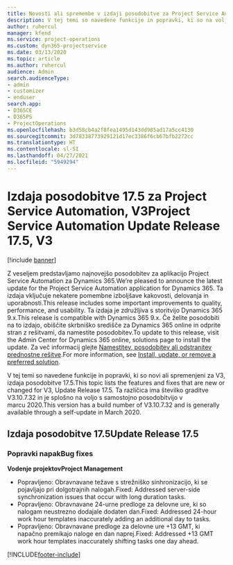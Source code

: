 ```yaml
---
title: Novosti ali spremembe v izdaji posodobitve za Project Service Automation 17.5, hitri popravek, V3
description: V tej temi so navedene funkcije in popravki, ki so na voljo za Project Service Automation V3, izdaja posodobitve 17.5.
author: ruhercul
manager: kfend
ms.service: project-operations
ms.custom: dyn365-projectservice
ms.date: 03/13/2020
ms.topic: article
ms.author: ruhercul
audience: Admin
search.audienceType:
- admin
- customizer
- enduser
search.app:
- D365CE
- D365PS
- ProjectOperations
ms.openlocfilehash: b3d58cb4a2f8fea1495d143dd985ad17a5cc4130
ms.sourcegitcommit: 3d78338773929121d17ec3386f6cb67bfb2272cc
ms.translationtype: HT
ms.contentlocale: sl-SI
ms.lasthandoff: 04/27/2021
ms.locfileid: "5949294"
---
```

# <a name="project-service-automation-update-release-175-v3"></a><span data-ttu-id="fc783-103">Izdaja posodobitve 17.5 za Project Service Automation, V3</span><span class="sxs-lookup"><span data-stu-id="fc783-103">Project Service Automation Update Release 17.5, V3</span></span>

[!include [banner](../includes/psa-now-project-operations.md)]

<span data-ttu-id="fc783-104">Z veseljem predstavljamo najnovejšo posodobitev za aplikacijo Project Service Automation za Dynamics 365.</span><span class="sxs-lookup"><span data-stu-id="fc783-104">We’re pleased to announce the latest update for the Project Service Automation application for Dynamics 365.</span></span> <span data-ttu-id="fc783-105">Ta izdaja vključuje nekatere pomembne izboljšave kakovosti, delovanja in uporabnosti.</span><span class="sxs-lookup"><span data-stu-id="fc783-105">This release includes some important improvements to quality, performance, and usability.</span></span>  <span data-ttu-id="fc783-106">Ta izdaja je združljiva s storitvijo Dynamics 365 9.x.</span><span class="sxs-lookup"><span data-stu-id="fc783-106">This release is compatible with Dynamics 365 9.x.</span></span> <span data-ttu-id="fc783-107">Če želite posodobiti na to izdajo, obiščite skrbniško središče za Dynamics 365 online in odprite stran z rešitvami, da namestite posodobitev.</span><span class="sxs-lookup"><span data-stu-id="fc783-107">To update to this release, visit the Admin Center for Dynamics 365 online, solutions page to install the update.</span></span> <span data-ttu-id="fc783-108">Za več informacij glejte [Namestitev, posodobitev ali odstranitev prednostne rešitve](/power-platform/admin/install-remove-preferred-solution).</span><span class="sxs-lookup"><span data-stu-id="fc783-108">For more information, see [Install, update, or remove a preferred solution](/power-platform/admin/install-remove-preferred-solution).</span></span>

<span data-ttu-id="fc783-109">V tej temi so navedene funkcije in popravki, ki so novi ali spremenjeni za V3, izdaja posodobitve 17.5.</span><span class="sxs-lookup"><span data-stu-id="fc783-109">This topic lists the features and fixes that are new or changed for V3, Update Release 17.5.</span></span> <span data-ttu-id="fc783-110">Ta različica ima številko graditve V3.10.7.32 in je splošno na voljo s samostojno posodobitvijo v marcu 2020.</span><span class="sxs-lookup"><span data-stu-id="fc783-110">This version has a build number of V3.10.7.32 and is generally available through a self-update in March 2020.</span></span>


## <a name="update-release-175"></a><span data-ttu-id="fc783-111">Izdaja posodobitve 17.5</span><span class="sxs-lookup"><span data-stu-id="fc783-111">Update Release 17.5</span></span>

### <a name="bug-fixes"></a><span data-ttu-id="fc783-112">Popravki napak</span><span class="sxs-lookup"><span data-stu-id="fc783-112">Bug fixes</span></span>


<span data-ttu-id="fc783-113">**Vodenje projektov**</span><span class="sxs-lookup"><span data-stu-id="fc783-113">**Project Management**</span></span>

- <span data-ttu-id="fc783-114">Popravljeno: Obravnavane težave s strežniško sinhronizacijo, ki se pojavljajo pri dolgotrajnih nalogah.</span><span class="sxs-lookup"><span data-stu-id="fc783-114">Fixed: Addressed server-side synchronization issues that occur with long duration tasks.</span></span>
- <span data-ttu-id="fc783-115">Popravljeno: Obravnavane 24-urne predloge za delovne ure, ki so nalogam neustrezno dodajale dodaten dan.</span><span class="sxs-lookup"><span data-stu-id="fc783-115">Fixed: Addressed 24-hour work hour templates inaccurately adding an additional day to tasks.</span></span>
- <span data-ttu-id="fc783-116">Popravljeno: Obravnavane predloge za delovne ure +13 GMT, ki napačno premikajo naloge en dan naprej.</span><span class="sxs-lookup"><span data-stu-id="fc783-116">Fixed: Addressed +13 GMT work hour templates inaccurately shifting tasks one day ahead.</span></span>



[!INCLUDE[footer-include](../includes/footer-banner.md)]